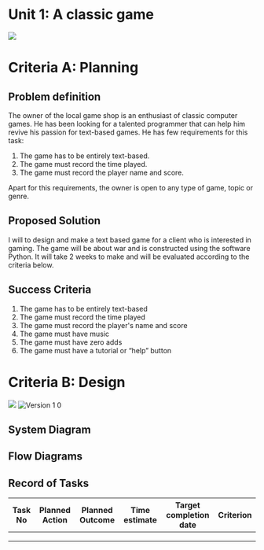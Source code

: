 # Unit 1: A classic game 
![](game.gif)

# Criteria A: Planning

## Problem definition

The owner of the local game shop is an enthusiast of classic computer games. He has been looking for a talented programmer that can help him revive his passion for text-based games. He has few requirements for this task:

1. The game has to be entirely text-based.
2. The game must record the time played.
3. The game must record the player name and score.

Apart for this requirements, the owner is open to any type of game, topic or genre.

## Proposed Solution
I will to design and make a text based game for a client who is interested in gaming. The game will be about war and is constructed using the software Python. It will take 2 weeks to make and will be evaluated according to the criteria below.



## Success Criteria
1. The game has to be entirely text-based
2. The game must record the time played
3. The game must record the player's name and score
4. The game must have music 
5. The game must have zero adds
6. The game must have a tutorial or “help” button

# Criteria B: Design
![](image.png)
![Version 1 0](https://user-images.githubusercontent.com/90993726/134459088-c6b5c476-f814-4b06-8eb9-d3bd905b99a6.jpg)

## System Diagram

## Flow Diagrams

## Record of Tasks
| Task No | Planned Action | Planned Outcome | Time estimate | Target completion date | Criterion |
|---------|----------------|-----------------|---------------|------------------------|-----------|
|         |                |                 |               |                        |           |
|         |                |                 |               |                        |           |
|         |                |                 |               |                        |           |
